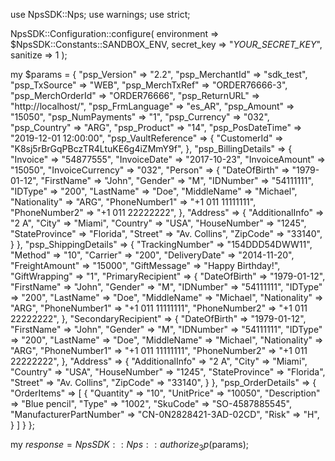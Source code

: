 use NpsSDK::Nps;
use warnings;
use strict;

NpsSDK::Configuration::configure( 
    environment => $NpsSDK::Constants::SANDBOX_ENV,
    secret_key => "_YOUR_SECRET_KEY_",
    sanitize => 1 
    );

my $params = {
    "psp_Version" => "2.2",
    "psp_MerchantId" => "sdk_test",
    "psp_TxSource" => "WEB",
    "psp_MerchTxRef" => "ORDER76666-3",
    "psp_MerchOrderId" => "ORDER76666",
    "psp_ReturnURL" => "http://localhost/",
    "psp_FrmLanguage" => "es_AR",
    "psp_Amount" => "15050",
    "psp_NumPayments" => "1",
    "psp_Currency" => "032",
    "psp_Country" => "ARG",
    "psp_Product" => "14",
    "psp_PosDateTime" => "2019-12-01 12:00:00",
    "psp_VaultReference" => {
        "CustomerId" => "K8sj5rBrGqPBczTR4LtuKE6g4iZMmY9f",
    },
    "psp_BillingDetails" => {
        "Invoice" => "54877555",
        "InvoiceDate" => "2017-10-23",
        "InvoiceAmount" => "15050",
        "InvoiceCurrency" => "032",
        "Person" => {
            "DateOfBirth" => "1979-01-12",
            "FirstName" => "John",
            "Gender" => "M",
            "IDNumber" => "54111111",
            "IDType" => "200",
            "LastName" => "Doe",
            "MiddleName" => "Michael",
            "Nationality" => "ARG",
            "PhoneNumber1" => "+1 011 11111111",
            "PhoneNumber2" => "+1 011 22222222",
            },
        "Address" => {
            "AdditionalInfo" => "2 A",
            "City" => "Miami",
            "Country" => "USA",
            "HouseNumber" => "1245",
            "StateProvince" => "Florida",
            "Street" => "Av. Collins",
            "ZipCode" => "33140",
            }
    },
    "psp_ShippingDetails" => {
        "TrackingNumber" => "154DDD54DWW11",
        "Method" => "10",
        "Carrier" => "200",
        "DeliveryDate" => "2014-11-20",
        "FreightAmount" => "15000",
        "GiftMessage" => "Happy Birthday!",
        "GiftWrapping" => "1",
        "PrimaryRecipient" => {
            "DateOfBirth" => "1979-01-12",
            "FirstName" => "John",
            "Gender" => "M",
            "IDNumber" => "54111111",
            "IDType" => "200",
            "LastName" => "Doe",
            "MiddleName" => "Michael",
            "Nationality" => "ARG",
            "PhoneNumber1" => "+1 011 11111111",
            "PhoneNumber2" => "+1 011 22222222",
            },
        "SecondaryRecipient" => {
            "DateOfBirth" => "1979-01-12",
            "FirstName" => "John",
            "Gender" => "M",
            "IDNumber" => "54111111",
            "IDType" => "200",
            "LastName" => "Doe",
            "MiddleName" => "Michael",
            "Nationality" => "ARG",
            "PhoneNumber1" => "+1 011 11111111",
            "PhoneNumber2" => "+1 011 22222222",
            },
        "Address" => {
            "AdditionalInfo" => "2 A",
            "City" => "Miami",
            "Country" => "USA",
            "HouseNumber" => "1245",
            "StateProvince" => "Florida",
            "Street" => "Av. Collins",
            "ZipCode" => "33140",
            }
    },
    "psp_OrderDetails" => {
        "OrderItems" => [
            {
                "Quantity" => "10",
                "UnitPrice" => "10050",
                "Description" => "Blue pencil",
                "Type" => "1002",
                "SkuCode" => "SO-4587885545",
                "ManufacturerPartNumber" => "CN-0N2828421-3AD-02CD",
                "Risk" => "H",
            }
        ]
    }
};

my $response = NpsSDK::Nps::authorize_3p($params);